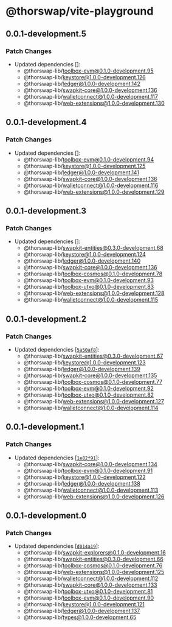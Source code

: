 # @thorswap/vite-playground

## 0.0.1-development.5

### Patch Changes

- Updated dependencies []:
  - @thorswap-lib/toolbox-evm@0.1.0-development.95
  - @thorswap-lib/keystore@1.0.0-development.126
  - @thorswap-lib/ledger@1.0.0-development.142
  - @thorswap-lib/swapkit-core@1.0.0-development.136
  - @thorswap-lib/walletconnect@1.0.0-development.117
  - @thorswap-lib/web-extensions@1.0.0-development.130

## 0.0.1-development.4

### Patch Changes

- Updated dependencies []:
  - @thorswap-lib/toolbox-evm@0.1.0-development.94
  - @thorswap-lib/keystore@1.0.0-development.125
  - @thorswap-lib/ledger@1.0.0-development.141
  - @thorswap-lib/swapkit-core@1.0.0-development.136
  - @thorswap-lib/walletconnect@1.0.0-development.116
  - @thorswap-lib/web-extensions@1.0.0-development.129

## 0.0.1-development.3

### Patch Changes

- Updated dependencies []:
  - @thorswap-lib/swapkit-entities@0.3.0-development.68
  - @thorswap-lib/keystore@1.0.0-development.124
  - @thorswap-lib/ledger@1.0.0-development.140
  - @thorswap-lib/swapkit-core@1.0.0-development.136
  - @thorswap-lib/toolbox-cosmos@0.1.0-development.78
  - @thorswap-lib/toolbox-evm@0.1.0-development.93
  - @thorswap-lib/toolbox-utxo@0.1.0-development.83
  - @thorswap-lib/web-extensions@1.0.0-development.128
  - @thorswap-lib/walletconnect@1.0.0-development.115

## 0.0.1-development.2

### Patch Changes

- Updated dependencies [[`5a50af8`](https://github.com/thorswap/SwapKit/commit/5a50af87a3207426cc8dc9da2d7d751148fb89d1)]:
  - @thorswap-lib/swapkit-entities@0.3.0-development.67
  - @thorswap-lib/keystore@1.0.0-development.123
  - @thorswap-lib/ledger@1.0.0-development.139
  - @thorswap-lib/swapkit-core@1.0.0-development.135
  - @thorswap-lib/toolbox-cosmos@0.1.0-development.77
  - @thorswap-lib/toolbox-evm@0.1.0-development.92
  - @thorswap-lib/toolbox-utxo@0.1.0-development.82
  - @thorswap-lib/web-extensions@1.0.0-development.127
  - @thorswap-lib/walletconnect@1.0.0-development.114

## 0.0.1-development.1

### Patch Changes

- Updated dependencies [[`1e82f91`](https://github.com/thorswap/SwapKit/commit/1e82f911773c9211ebe6d540130a22a95a6877b0)]:
  - @thorswap-lib/swapkit-core@1.0.0-development.134
  - @thorswap-lib/toolbox-evm@0.1.0-development.91
  - @thorswap-lib/keystore@1.0.0-development.122
  - @thorswap-lib/ledger@1.0.0-development.138
  - @thorswap-lib/walletconnect@1.0.0-development.113
  - @thorswap-lib/web-extensions@1.0.0-development.126

## 0.0.1-development.0

### Patch Changes

- Updated dependencies [[`d014a19`](https://github.com/thorswap/SwapKit/commit/d014a193596511a1500b5851df78a734c86bb894)]:
  - @thorswap-lib/swapkit-explorers@0.1.0-development.16
  - @thorswap-lib/swapkit-entities@0.3.0-development.66
  - @thorswap-lib/toolbox-cosmos@0.1.0-development.76
  - @thorswap-lib/web-extensions@1.0.0-development.125
  - @thorswap-lib/walletconnect@1.0.0-development.112
  - @thorswap-lib/swapkit-core@1.0.0-development.133
  - @thorswap-lib/toolbox-utxo@0.1.0-development.81
  - @thorswap-lib/toolbox-evm@0.1.0-development.90
  - @thorswap-lib/keystore@1.0.0-development.121
  - @thorswap-lib/ledger@1.0.0-development.137
  - @thorswap-lib/types@1.0.0-development.65
